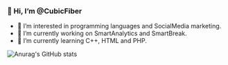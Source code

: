 ### 👋 Hi, I’m @CubicFiber

<!--
**CubicFiber/CubicFiber** is a ✨ _special_ ✨ repository because its `README.md` (this file) appears on your GitHub profile.

Here are some ideas to get you started:-->

- 👀 I’m interested in programming languages and SocialMedia marketing.
- 🔭 I’m currently working on SmartAnalytics and SmartBreak.
- 🌱 I’m currently learning C++, HTML and PHP.

![Anurag's GitHub stats](https://github-readme-stats.vercel.app/apiCubicFiberanuraghazra&show_icons=true)
